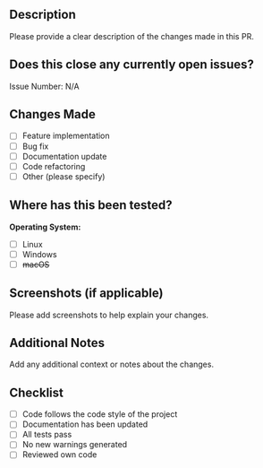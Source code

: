 ## Description
Please provide a clear description of the changes made in this PR.

## Does this close any currently open issues?
Issue Number: N/A

## Changes Made
- [ ] Feature implementation
- [ ] Bug fix
- [ ] Documentation update
- [ ] Code refactoring
- [ ] Other (please specify)

## Where has this been tested?
**Operating System:**
- [ ] Linux
- [ ] Windows
- [ ] ~~macOS~~

## Screenshots (if applicable)
Please add screenshots to help explain your changes.

## Additional Notes
Add any additional context or notes about the changes.

## Checklist
- [ ] Code follows the code style of the project
- [ ] Documentation has been updated
- [ ] All tests pass
- [ ] No new warnings generated
- [ ] Reviewed own code
